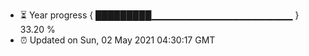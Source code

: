 - ⏳ Year progress { █████████▁▁▁▁▁▁▁▁▁▁▁▁▁▁▁▁▁▁▁▁▁ } 33.20 %
- ⏰ Updated on Sun, 02 May 2021 04:30:17 GMT

